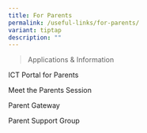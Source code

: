 ```yaml
---
title: For Parents
permalink: /useful-links/for-parents/
variant: tiptap
description: ""
---
```

<p></p>
<blockquote>
<p>Applications &amp; Information</p>
</blockquote>
<p>ICT Portal for Parents</p>
<p>Meet the Parents Session</p>
<p>Parent Gateway</p>
<p>Parent Support Group</p>